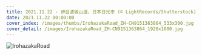 ```yaml
---
title: 2021.11.22 - 伊吕波坂山道，日本日光市 (© LightRecords/Shutterstock)
date: 2021.11.22 00:00:00
cover_index: /images/thumbs/IrohazakaRoad_ZH-CN9151363864_533x300.jpg
cover_detail: /images/IrohazakaRoad_ZH-CN9151363864_1920x1080.jpg
---
```


![IrohazakaRoad](/images/IrohazakaRoad_ZH-CN9151363864_1920x1080.jpg)
